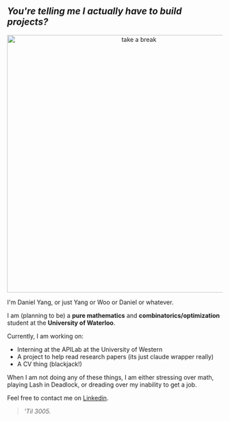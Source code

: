 ## *You're telling me I actually have to build projects?*
<div align="center">
<img src="https://github.com/sprwoo/sprwoo/blob/main/wiidy.png" alt="take a break" width=600"/>
</div>

I'm Daniel Yang, or just Yang or Woo or Daniel or whatever.

I am (planning to be) a **pure mathematics** and **combinatorics/optimization** student at the **University of Waterloo**.

Currently, I am working on:
- Interning at the APILab at the University of Western
- A project to help read research papers (its just claude wrapper really)
- A CV thing (blackjack!)

When I am not doing any of these things, I am either stressing over math, playing Lash in Deadlock, or dreading over my inability to get a job. 

Feel free to contact me on [Linkedin](https://www.linkedin.com/in/yangiel/). 

> *'Til 3005.*
